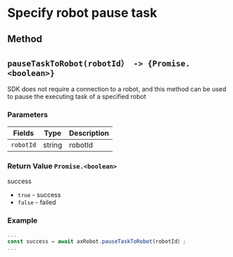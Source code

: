 # Specify robot pause task
## Method

## `pauseTaskToRobot(robotId） -> {Promise.<boolean>}`

SDK does not require a connection to a robot, and this method can be used to pause the executing task of a specified robot

### Parameters

| Fields         | Type           | Description            |
| ------ | ----------------------------- | -------- |
| `robotId` | string | robotId |

### Return Value `Promise.<boolean>`

success

* `true` - success
* `false` - failed

### Example

```javascript
...
const success = await axRobot.pauseTaskToRobot(robotId）;
...
```




